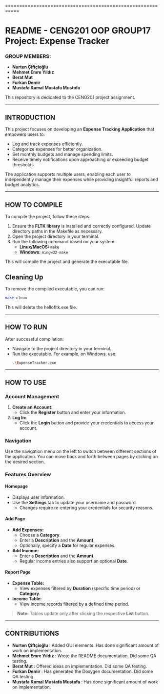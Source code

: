 ===========================================================
# README - CENG201 OOP **GROUP17** Project: Expense Tracker

### **GROUP MEMBERS:**  
- **Nurten Çiftçioğlu**  
- **Mehmet Emre Yıldız**  
- **Berat Mut**  
- **Furkan Demir**  
- **Mustafa Kamal Mustafa Mustafa**  

This repository is dedicated to the CENG201 project assignment.

---

## **INTRODUCTION**
This project focuses on developing an **Expense Tracking Application** that empowers users to:

- Log and track expenses efficiently.
- Categorize expenses for better organization.
- Set monthly budgets and manage spending limits.
- Receive timely notifications upon approaching or exceeding budget thresholds.

The application supports multiple users, enabling each user to independently manage their expenses while providing insightful reports and budget analytics.

---

## **HOW TO COMPILE**

To compile the project, follow these steps:

1. Ensure the **FLTK library** is installed and correctly configured. Update directory paths in the Makefile as necessary.
2. Open the project directory in your terminal.
3. Run the following command based on your system:
   - **Linux/MacOS:** `make`
   - **Windows:** `mingw32-make`

This will compile the project and generate the executable file.

## **Cleaning Up**
To remove the compiled executable, you can run:
 ```bash
make clean
```
This will delete the hellofltk.exe file.

---

## **HOW TO RUN**

After successful compilation:

- Navigate to the project directory in your terminal.
- Run the executable. For example, on Windows, use:
  ```bash
  .\ExpenseTracker.exe

---

## **HOW TO USE**

### **Account Management**
1. **Create an Account:**  
   - Click the **Register** button and enter your information.  
2. **Log In:**  
   - Click the **Login** button and provide your credentials to access your account.

### **Navigation**  
Use the navigation menu on the left to switch between different sections of the application. You can move back and forth between pages by clicking on the desired section.

### **Features Overview**

#### **Homepage**  
- Displays user information.  
- Use the **Settings** tab to update your username and password.  
  - Changes require re-entering your credentials for security reasons.  

#### **Add Page**  
- **Add Expenses:**  
  - Choose a **Category**.  
  - Enter a **Description** and the **Amount**.  
  - Optionally, specify a **Date** for regular expenses.  
- **Add Income:**  
  - Enter a **Description** and the **Amount**.  
  - Regular income entries also support an optional **Date**.

#### **Report Page**  
- **Expense Table:**  
  - View expenses filtered by **Duration** (specific time period) or **Category**.  
- **Income Table:**  
  - View income records filtered by a defined time period.  

> **Note:** Tables update only after clicking the respective **List** button.

---

## **CONTRIBUTIONS**
- **Nurten Çiftçioğlu**  :  Added GUI elements. Has done significant amount of work on implementation.  
- **Mehmet Emre Yıldız**  :  Wrote the README documentation. Did some QA testing.
- **Berat Mut**  :  Offered ideas on implementation. Did some QA testing.
- **Furkan Demir**  :    Has generated the Doxygen documentation. Did some QA testing.
- **Mustafa Kamal Mustafa Mustafa**  :  Has done significant amount of work on implementation.
